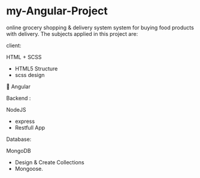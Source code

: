 # my-Angular-Project
online grocery shopping &amp; delivery system
system for buying food products with delivery.
The subjects applied in this project are:

client:

HTML + SCSS
- HTML5 Structure
- scss design

 Angular
 
Backend :

 NodeJS
- express
- Restfull App

Database:

MongoDB
- Design & Create Collections
- Mongoose.
